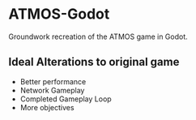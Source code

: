 # ATMOS-Godot
 Groundwork recreation of the ATMOS game in Godot. 
 
 ## Ideal Alterations to original game
 
 * Better performance
 * Network Gameplay
 * Completed Gameplay Loop
 * More objectives
